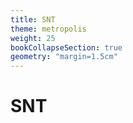 ```yaml
---
title: SNT
theme: metropolis
weight: 25
bookCollapseSection: true
geometry: "margin=1.5cm"
---
```


# SNT
